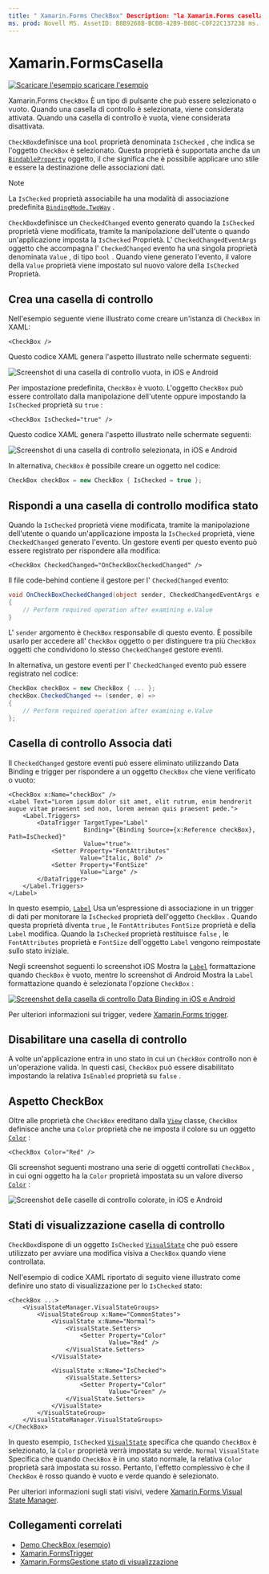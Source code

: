 ```yaml
---
title: " Xamarin.Forms CheckBox" Description: "la Xamarin.Forms casella di controllo è un tipo di pulsante che può essere selezionato o vuoto. Quando una casella di controllo è selezionata, viene considerata attivata. Quando una casella di controllo è vuota, viene considerata disattivata ".
ms. prod: Novell MS. AssetID: B8B9268B-BCB8-42B9-B08C-C0F22C137238 ms. Technology: Novell-Forms Author: davidbritch ms. Author: dabritch ms. Date: 06/11/2019 no-loc: [ Xamarin.Forms , Xamarin.Essentials ]
---
```


# <a name="xamarinforms-checkbox"></a>Xamarin.FormsCasella

[![Scaricare ](~/media/shared/download.png) l'esempio scaricare l'esempio](https://docs.microsoft.com/samples/xamarin/xamarin-forms-samples/userinterface-checkboxdemos/)

Xamarin.Forms `CheckBox` È un tipo di pulsante che può essere selezionato o vuoto. Quando una casella di controllo è selezionata, viene considerata attivata. Quando una casella di controllo è vuota, viene considerata disattivata.

`CheckBox`definisce una `bool` proprietà denominata `IsChecked` , che indica se l'oggetto `CheckBox` è selezionato. Questa proprietà è supportata anche da un [`BindableProperty`](xref:Xamarin.Forms.BindableProperty) oggetto, il che significa che è possibile applicare uno stile e essere la destinazione delle associazioni dati.

> [!NOTE]
> La `IsChecked` proprietà associabile ha una modalità di associazione predefinita [`BindingMode.TwoWay`](xref:Xamarin.Forms.BindingMode.TwoWay) .

`CheckBox`definisce un `CheckedChanged` evento generato quando la `IsChecked` proprietà viene modificata, tramite la manipolazione dell'utente o quando un'applicazione imposta la `IsChecked` Proprietà. L' `CheckedChangedEventArgs` oggetto che accompagna l' `CheckedChanged` evento ha una singola proprietà denominata `Value` , di tipo `bool` . Quando viene generato l'evento, il valore della `Value` proprietà viene impostato sul nuovo valore della `IsChecked` Proprietà.

## <a name="create-a-checkbox"></a>Crea una casella di controllo

Nell'esempio seguente viene illustrato come creare un'istanza di `CheckBox` in XAML:

```xaml
<CheckBox />
```

Questo codice XAML genera l'aspetto illustrato nelle schermate seguenti:

![Screenshot di una casella di controllo vuota, in iOS e Android](checkbox-images/checkbox-empty.png "Casella di controllo vuota")

Per impostazione predefinita, `CheckBox` è vuoto. L'oggetto `CheckBox` può essere controllato dalla manipolazione dell'utente oppure impostando la `IsChecked` proprietà su `true` :

```xaml
<CheckBox IsChecked="true" />
```

Questo codice XAML genera l'aspetto illustrato nelle schermate seguenti:

![Screenshot di una casella di controllo selezionata, in iOS e Android](checkbox-images/checkbox-checked.png "Casella di controllo selezionata")

In alternativa, `CheckBox` è possibile creare un oggetto nel codice:

```csharp
CheckBox checkBox = new CheckBox { IsChecked = true };
```

## <a name="respond-to-a-checkbox-changing-state"></a>Rispondi a una casella di controllo modifica stato

Quando la `IsChecked` proprietà viene modificata, tramite la manipolazione dell'utente o quando un'applicazione imposta la `IsChecked` proprietà, viene `CheckedChanged` generato l'evento. Un gestore eventi per questo evento può essere registrato per rispondere alla modifica:

```xaml
<CheckBox CheckedChanged="OnCheckBoxCheckedChanged" />
```

Il file code-behind contiene il gestore per l' `CheckedChanged` evento:

```csharp
void OnCheckBoxCheckedChanged(object sender, CheckedChangedEventArgs e)
{
    // Perform required operation after examining e.Value
}
```

L' `sender` argomento è `CheckBox` responsabile di questo evento. È possibile usarlo per accedere all' `CheckBox` oggetto o per distinguere tra più `CheckBox` oggetti che condividono lo stesso `CheckedChanged` gestore eventi.

In alternativa, un gestore eventi per l' `CheckedChanged` evento può essere registrato nel codice:

```csharp
CheckBox checkBox = new CheckBox { ... };
checkBox.CheckedChanged += (sender, e) =>
{
    // Perform required operation after examining e.Value
};
```

## <a name="data-bind-a-checkbox"></a>Casella di controllo Associa dati

Il `CheckedChanged` gestore eventi può essere eliminato utilizzando Data Binding e trigger per rispondere a un oggetto `CheckBox` che viene verificato o vuoto:

```xaml
<CheckBox x:Name="checkBox" />
<Label Text="Lorem ipsum dolor sit amet, elit rutrum, enim hendrerit augue vitae praesent sed non, lorem aenean quis praesent pede.">
    <Label.Triggers>
        <DataTrigger TargetType="Label"
                     Binding="{Binding Source={x:Reference checkBox}, Path=IsChecked}"
                     Value="true">
            <Setter Property="FontAttributes"
                    Value="Italic, Bold" />
            <Setter Property="FontSize"
                    Value="Large" />
        </DataTrigger>
    </Label.Triggers>
</Label>
```

In questo esempio, [`Label`](xref:Xamarin.Forms.Label) Usa un'espressione di associazione in un trigger di dati per monitorare la `IsChecked` proprietà dell'oggetto `CheckBox` . Quando questa proprietà diventa `true` , le `FontAttributes` `FontSize` proprietà e della `Label` modifica. Quando la `IsChecked` proprietà restituisce `false` , le `FontAttributes` proprietà e `FontSize` dell'oggetto `Label` vengono reimpostate sullo stato iniziale.

Negli screenshot seguenti lo screenshot iOS Mostra la [`Label`](xref:Xamarin.Forms.Label) formattazione quando `CheckBox` è vuoto, mentre lo screenshot di Android Mostra la `Label` formattazione quando è selezionata l'opzione `CheckBox` :

[![Screenshot della casella di controllo Data Binding in iOS e Android](checkbox-images/checkbox-databinding.png "Casella di controllo Data Binding")](checkbox-images/checkbox-databinding-large.png#lightbox "Casella di controllo Data Binding")

Per ulteriori informazioni sui trigger, vedere [ Xamarin.Forms trigger](~/xamarin-forms/app-fundamentals/triggers.md).

## <a name="disable-a-checkbox"></a>Disabilitare una casella di controllo

A volte un'applicazione entra in uno stato in cui un `CheckBox` controllo non è un'operazione valida. In questi casi, `CheckBox` può essere disabilitato impostando la relativa `IsEnabled` proprietà su `false` .

## <a name="checkbox-appearance"></a>Aspetto CheckBox

Oltre alle proprietà che `CheckBox` ereditano dalla [`View`](xref:Xamarin.Forms.View) classe, `CheckBox` definisce anche una `Color` proprietà che ne imposta il colore su un oggetto [`Color`](xref:Xamarin.Forms.Color) :

```xaml
<CheckBox Color="Red" />
```

Gli screenshot seguenti mostrano una serie di oggetti controllati `CheckBox` , in cui ogni oggetto ha la `Color` proprietà impostata su un valore diverso [`Color`](xref:Xamarin.Forms.Color) :

![Screenshot delle caselle di controllo colorate, in iOS e Android](checkbox-images/checkbox-colors.png "Casella di controllo colorato")

## <a name="checkbox-visual-states"></a>Stati di visualizzazione casella di controllo

`CheckBox`dispone di un oggetto `IsChecked` [`VisualState`](xref:Xamarin.Forms.VisualState) che può essere utilizzato per avviare una modifica visiva a `CheckBox` quando viene controllata.

Nell'esempio di codice XAML riportato di seguito viene illustrato come definire uno stato di visualizzazione per lo `IsChecked` stato:

```xaml
<CheckBox ...>
    <VisualStateManager.VisualStateGroups>
        <VisualStateGroup x:Name="CommonStates">
            <VisualState x:Name="Normal">
                <VisualState.Setters>
                    <Setter Property="Color"
                            Value="Red" />
                </VisualState.Setters>
            </VisualState>

            <VisualState x:Name="IsChecked">
                <VisualState.Setters>
                    <Setter Property="Color"
                            Value="Green" />
                </VisualState.Setters>
            </VisualState>
        </VisualStateGroup>
    </VisualStateManager.VisualStateGroups>
</CheckBox>
```

In questo esempio, `IsChecked` [`VisualState`](xref:Xamarin.Forms.VisualState) specifica che quando `CheckBox` è selezionato, la `Color` proprietà verrà impostata su verde. `Normal` `VisualState` Specifica che quando `CheckBox` è in uno stato normale, la relativa `Color` proprietà sarà impostata su rosso. Pertanto, l'effetto complessivo è che il `CheckBox` è rosso quando è vuoto e verde quando è selezionato.

Per ulteriori informazioni sugli stati visivi, vedere [ Xamarin.Forms Visual State Manager](~/xamarin-forms/user-interface/visual-state-manager.md).

## <a name="related-links"></a>Collegamenti correlati

- [Demo CheckBox (esempio)](https://docs.microsoft.com/samples/xamarin/xamarin-forms-samples/userinterface-checkboxdemos/)
- [Xamarin.FormsTrigger](~/xamarin-forms/app-fundamentals/triggers.md)
- [Xamarin.FormsGestione stato di visualizzazione](~/xamarin-forms/user-interface/visual-state-manager.md)
